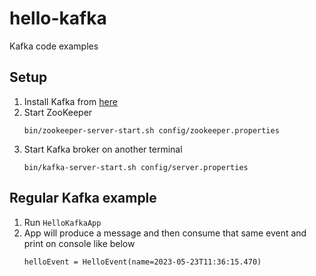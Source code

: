 # hello-kafka

Kafka code examples

## Setup

1. Install Kafka from [here](https://kafka.apache.org/downloads)
1. Start ZooKeeper
    ```
    bin/zookeeper-server-start.sh config/zookeeper.properties
    ```
1. Start Kafka broker on another terminal
    ```
    bin/kafka-server-start.sh config/server.properties
    ```
## Regular Kafka example

1. Run `HelloKafkaApp`
1. App will produce a message and then consume that same event and print on console like below
    ```
    helloEvent = HelloEvent(name=2023-05-23T11:36:15.470)
    ```


